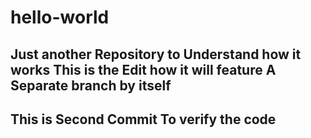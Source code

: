 # hello-world
Just another Repository to Understand how it works
This is the Edit how it will feature
A Separate branch by itself
---------------------------------------
This is Second Commit
To verify the code
---------------------------------------
